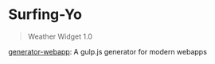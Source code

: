 # Surfing-Yo
> Weather Widget 1.0

[generator-webapp](https://github.com/yeoman/generator-webapp#readme): A gulp.js generator for modern webapps  
